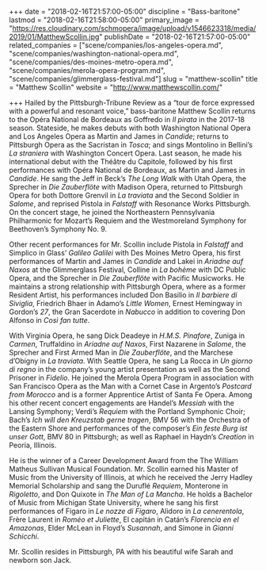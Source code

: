 +++
date = "2018-02-16T21:57:00-05:00"
discipline = "Bass-baritone"
lastmod = "2018-02-16T21:58:00-05:00"
primary_image = "https://res.cloudinary.com/schmopera/image/upload/v1546623318/media/2019/01/MatthewScollin.jpg"
publishDate = "2018-02-16T21:57:00-05:00"
related_companies = ["scene/companies/los-angeles-opera.md", "scene/companies/washington-national-opera.md", "scene/companies/des-moines-metro-opera.md", "scene/companies/merola-opera-program.md", "scene/companies/glimmerglass-festival.md"]
slug = "matthew-scollin"
title = "Matthew Scollin"
website = "http://www.matthewscollin.com/"

+++
Hailed by the Pittsburgh-Tribune Review as a “tour de force expressed with a powerful and resonant voice,” bass-baritone Matthew Scollin returns to the Opéra National de Bordeaux as Goffredo in *Il pirata* in the 2017-18 season.  Stateside, he makes debuts with both Washington National Opera and Los Angeles Opera as Martin and James in *Candide*; returns to Pittsburgh Opera as the Sacristan in *Tosca*; and sings Montolino in Bellini’s *La straniera* with Washington Concert Opera. Last season, he made his international debut with the Théâtre du Capitole, followed by his first performances with Opéra National de Bordeaux, as Martin and James in *Candide*. He sang the Jeff in Beck’s *The Long Walk* with Utah Opera, the Sprecher in *Die Zauberflöte* with Madison Opera, returned to Pittsburgh Opera for both Dottore Grenvil in *La traviata* and the Second Soldier in *Salome*, and reprised Pistola in *Falstaff* with Resonance Works Pittsburgh. On the concert stage, he joined the Northeastern Pennsylvania Philharmonic for Mozart’s Requiem and the Westmoreland Symphony for Beethoven’s Symphony No. 9.

Other recent performances for Mr. Scollin include Pistola in *Falstaff* and Simplico in Glass’ *Galileo Galilei* with Des Moines Metro Opera, his first performances of Martin and James in *Candide* and Lakei in *Ariadne auf Naxos* at the Glimmerglass Festival, Colline in *La bohème* with DC Public Opera, and the Sprecher in *Die Zauberflöte* with Pacific Musicworks. He maintains a strong relationship with Pittsburgh Opera, where as a former Resident Artist, his performances included Don Basilio in *Il barbiere di Siviglia*, Friedrich Bhaer in Adamo’s *Little Women*, Ernest Hemingway in Gordon’s *27*, the Gran Sacerdote in *Nabucco* in addition to covering Don Alfonso in *Così fan tutte*. 

With Virginia Opera, he sang Dick Deadeye in *H.M.S. Pinafore*, Zuniga in *Carmen*, Truffaldino in *Ariadne auf Naxos*, First Nazarene in *Salome*, the Sprecher and First Armed Man in *Die Zauberflöte*, and the Marchese d’Obigny in *La traviata*. With Seattle Opera, he sang La Rocca in *Un giorno di regno* in the company’s young artist presentation as well as the Second Prisoner in *Fidelio*. He joined the Merola Opera Program in association with San Francisco Opera as the Man with a Cornet Case in Argento’s *Postcard from Morocco* and is a former Apprentice Artist of Santa Fe Opera. Among his other recent concert engagements are Handel’s *Messiah* with the Lansing Symphony; Verdi’s *Requiem* with the Portland Symphonic Choir; Bach’s *Ich will den Kreuzstab gerne tragen*, BMV 56 with the Orchestra of the Eastern Shore and performances of the composer’s *Ein feste Burg ist unser Gott*, BMV 80 in Pittsburgh; as well as Raphael in Haydn’s *Creation* in Peoria, Illinois.

He is the winner of a Career Development Award from the The William Matheus Sullivan Musical Foundation. Mr. Scollin earned his Master of Music from the University of Illinois, at which he received the Jerry Hadley Memorial Scholarship and sang the Duruflé *Requiem*, Monterone in *Rigoletto*, and Don Quixote in *The Man of La Mancha*. He holds a Bachelor of Music from Michigan State University, where he sang his first performances of Figaro in *Le nozze di Figaro*, Alidoro in *La cenerentola*, Frère Laurent in *Roméo et Juliette*, El capitán in Catán’s *Florencia en el Amazonas*, Elder McLean in Floyd’s *Susannah*, and Simone in *Gianni Schicchi*.

Mr. Scollin resides in Pittsburgh, PA with his beautiful wife Sarah and newborn son Jack.